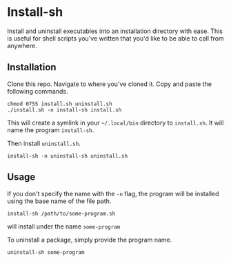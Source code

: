 # Install-sh

Install and uninstall executables into an installation directory
with ease. This is useful for shell scripts you've written
that you'd like to be able to call from anywhere.

## Installation

Clone this repo. Navigate to where you've cloned it. Copy and paste the
following commands.

    chmod 0755 install.sh uninstall.sh
    ./install.sh -n install-sh install.sh

This will create a symlink in your `~/.local/bin` directory to `install.sh`.
It will name the program `install-sh`.  

Then install `uninstall.sh`.

    install-sh -n uninstall-sh uninstall.sh

## Usage

If you don't specify the name with the `-n` flag, the program will be installed
using the base name of the file path.

    install-sh /path/to/some-program.sh

will install under the name `some-program`

To uninstall a package, simply provide the program name.

    uninstall-sh some-program

